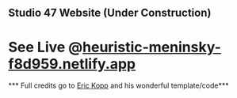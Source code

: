 ## Studio 47 Website (Under Construction)

# See Live @[heuristic-meninsky-f8d959.netlify.app](https://heuristic-meninsky-f8d959.netlify.app/)

*** Full credits go to [Eric Kopp](https://github.com/erichkopp) and his wonderful template/code***
